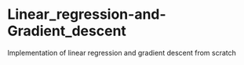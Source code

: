 # Linear_regression-and-Gradient_descent
Implementation of linear regression and gradient descent from scratch
